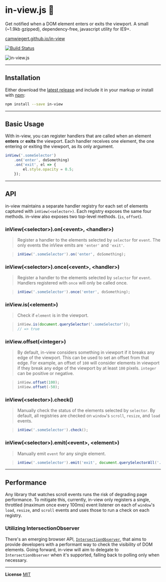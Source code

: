 # in-view.js :eyes:

Get notified when a DOM element enters or exits the viewport. A small (~1.9kb gzipped), dependency-free, javascript utility for IE9+.

[camwiegert.github.io/in-view](https://camwiegert.github.io/in-view)

[![Build Status](https://travis-ci.org/camwiegert/in-view.svg?branch=master)](https://travis-ci.org/camwiegert/in-view)

![in-view.js](https://camwiegert.github.io/in-view/lib/images/in-view.png)

---

## Installation

Either download the [latest release](https://raw.githubusercontent.com/camwiegert/in-view/master/dist/in-view.min.js) and include it in your markup or install with [npm](http://npmjs.com/package/in-view):

```sh
npm install --save in-view
```

---

## Basic Usage

With in-view, you can register handlers that are called when an element **enters** or **exits** the viewport. Each handler receives one element, the one entering or exiting the viewport, as its only argument.

```js
inView('.someSelector')
    .on('enter', doSomething)
    .on('exit', el => {
        el.style.opacity = 0.5;
    });
```

---

## API

in-view maintains a separate handler registry for each set of elements captured with `inView(<selector>)`. Each registry exposes the same four methods. in-view also exposes two top-level methods. (`is`, `offset`).

### inView(\<selector>).on(\<event>, \<handler>)
> Register a handler to the elements selected by `selector` for `event`. The only events the inView emits are `'enter'` and `'exit'`.

> ```js
> inView('.someSelector').on('enter', doSomething);
> ```

### inView(\<selector>).once(\<event>, \<handler>)
> Register a handler to the elements selected by `selector` for `event`. Handlers registered with `once` will only be called once.

> ```js
> inView('.someSelector').once('enter', doSomething);
> ```

### inView.is(\<element>)
> Check if `element` is in the viewport.

> ```js
> inView.is(document.querySelector('.someSelector'));
> // => true
> ```

### inView.offset(\<integer>)
> By default, in-view considers something in viewport if it breaks any edge of the viewport. This can be used to set an offset from that edge. For example, an offset of `100` will consider elements in viewport if they break any edge of the viewport by at least `100` pixels. `integer` can be positive or negative.

> ```js
> inView.offset(100);
> inView.offset(-50);
> ```

### inView(\<selector>).check()
> Manually check the status of the elements selected by `selector`. By default, all registries are checked on `window`'s `scroll`, `resize`, and `load` events.

> ```js
> inView('.someSelector').check();
> ```

### inView(\<selector>).emit(\<event>, \<element>)
> Manually emit `event` for any single element.

> ```js
> inView('.someSelector').emit('exit', document.querySelectorAll('.someSelector')[0]);
> ```

---

## Performance

Any library that watches scroll events runs the risk of degrading page performance. To mitigate this, currently, in-view only registers a single, throttled (maximum once every 100ms) event listener on each of `window`'s `load`, `resize`, and `scroll` events and uses those to run a check on each registry.

### Utilizing IntersectionObserver

There's an emerging browser API, [`IntersectionObserver`](https://wicg.github.io/IntersectionObserver/), that aims to provide developers with a performant way to check the visibility of DOM elements. Going forward, in-view will aim to delegate to `IntersectionObserver` when it's supported, falling back to polling only when necessary.

---

**License** [MIT](https://opensource.org/licenses/MIT)
